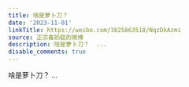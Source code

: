```yaml
---
title: 啥是萝卜刀？
date: '2023-11-01'
linkTitle: https://weibo.com/3825863518/NqzDkAzmi
source: 正宗毒奶菇的微博
description: 啥是萝卜刀？  ...
disable_comments: true
---
```

啥是萝卜刀？  ...